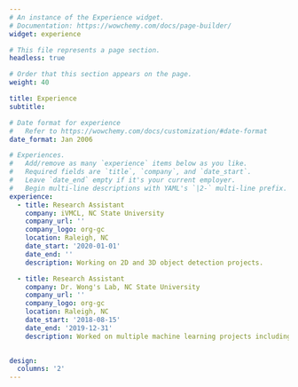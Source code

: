 ```yaml
---
# An instance of the Experience widget.
# Documentation: https://wowchemy.com/docs/page-builder/
widget: experience

# This file represents a page section.
headless: true

# Order that this section appears on the page.
weight: 40

title: Experience
subtitle:

# Date format for experience
#   Refer to https://wowchemy.com/docs/customization/#date-format
date_format: Jan 2006

# Experiences.
#   Add/remove as many `experience` items below as you like.
#   Required fields are `title`, `company`, and `date_start`.
#   Leave `date_end` empty if it's your current employer.
#   Begin multi-line descriptions with YAML's `|2-` multi-line prefix.
experience:
  - title: Research Assistant
    company: iVMCL, NC State University
    company_url: ''
    company_logo: org-gc
    location: Raleigh, NC
    date_start: '2020-01-01'
    date_end: ''
    description: Working on 2D and 3D object detection projects.

  - title: Research Assistant
    company: Dr. Wong's Lab, NC State University
    company_url: ''
    company_logo: org-gc
    location: Raleigh, NC
    date_start: '2018-08-15'
    date_end: '2019-12-31'
    description: Worked on multiple machine learning projects including: Crisis tweets collection, auto-labeling (based on Amazon Mechanical Turk) and analysis; Detecting wetting fabrics in videos; DeepFake video forensics.
        

design:
  columns: '2'
---
```

